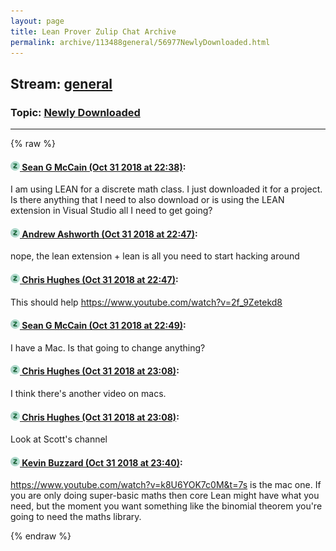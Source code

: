 ```yaml
---
layout: page
title: Lean Prover Zulip Chat Archive 
permalink: archive/113488general/56977NewlyDownloaded.html
---
```


## Stream: [general](index.html)
### Topic: [Newly Downloaded](56977NewlyDownloaded.html)

---


{% raw %}
#### [![Click to go to Zulip](../../assets/img/zulip2.png) Sean G McCain (Oct 31 2018 at 22:38)](https://leanprover.zulipchat.com/#narrow/stream/113488-general/topic/Newly%20Downloaded/near/136883261):
I am using LEAN for a discrete math class. I just downloaded it for a project. Is there anything that I need to also download or is using the LEAN extension in Visual Studio all I need to get going?

#### [![Click to go to Zulip](../../assets/img/zulip2.png) Andrew Ashworth (Oct 31 2018 at 22:47)](https://leanprover.zulipchat.com/#narrow/stream/113488-general/topic/Newly%20Downloaded/near/136883713):
nope, the lean extension + lean is all you need to start hacking around

#### [![Click to go to Zulip](../../assets/img/zulip2.png) Chris Hughes (Oct 31 2018 at 22:47)](https://leanprover.zulipchat.com/#narrow/stream/113488-general/topic/Newly%20Downloaded/near/136883720):
This should help https://www.youtube.com/watch?v=2f_9Zetekd8

#### [![Click to go to Zulip](../../assets/img/zulip2.png) Sean G McCain (Oct 31 2018 at 22:49)](https://leanprover.zulipchat.com/#narrow/stream/113488-general/topic/Newly%20Downloaded/near/136883811):
I have a Mac. Is that going to change anything?

#### [![Click to go to Zulip](../../assets/img/zulip2.png) Chris Hughes (Oct 31 2018 at 23:08)](https://leanprover.zulipchat.com/#narrow/stream/113488-general/topic/Newly%20Downloaded/near/136884818):
I think there's another video on macs.

#### [![Click to go to Zulip](../../assets/img/zulip2.png) Chris Hughes (Oct 31 2018 at 23:08)](https://leanprover.zulipchat.com/#narrow/stream/113488-general/topic/Newly%20Downloaded/near/136884824):
Look at Scott's channel

#### [![Click to go to Zulip](../../assets/img/zulip2.png) Kevin Buzzard (Oct 31 2018 at 23:40)](https://leanprover.zulipchat.com/#narrow/stream/113488-general/topic/Newly%20Downloaded/near/136886433):
https://www.youtube.com/watch?v=k8U6YOK7c0M&t=7s is the mac one. If you are only doing super-basic maths then core Lean might have what you need, but the moment you want something like the binomial theorem you're going to need the maths library.


{% endraw %}

